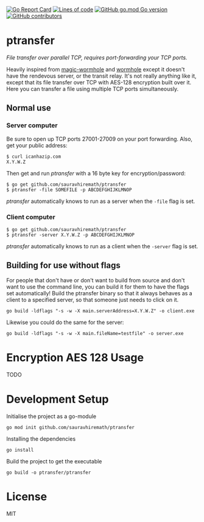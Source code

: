 [![Go Report Card](https://goreportcard.com/badge/github.com/sauravhiremath/ptransfer?style=for-the-badge)](https://goreportcard.com/report/github.com/sauravhiremath/ptransfer)
[![Lines of code](https://img.shields.io/tokei/lines/github/sauravhiremath/ptransfer?style=for-the-badge)](https://github.com/sauravhiremath/ptransfer)
[![GitHub go.mod Go version](https://img.shields.io/github/go-mod/go-version/sauravhiremath/ptransfer?style=for-the-badge)](https://github.com/golang/go)
[![GitHub contributors](https://img.shields.io/github/contributors-anon/sauravhiremath/ptransfer?style=for-the-badge)](https://github.com/sauravhiremath/ptransfer)
# ptransfer

*File transfer over parallel TCP, requires port-forwarding your TCP ports.*

Heavily inspired from [magic-wormhole](https://github.com/warner/magic-wormhole) and [wormhole](https://github.com/schollz/wormhole) except it doesn't have the rendevous server, or the transit relay. It's not really anything like it, except that its file transfer over TCP with AES-128 encryption built over it. Here you can transfer a file using multiple TCP ports simultaneously. 

## Normal use

### Server computer 

Be sure to open up TCP ports 27001-27009 on your port forwarding. Also, get your public address:

```
$ curl icanhazip.com
X.Y.W.Z
```

Then get and run *ptransfer* with a 16 byte key for encryption/password:

```
$ go get github.com/sauravhiremath/ptransfer
$ ptransfer -file SOMEFILE -p ABCDEFGHIJKLMNOP
```

*ptransfer* automatically knows to run as a server when the `-file` flag is set.

### Client computer

```
$ go get github.com/sauravhiremath/ptransfer
$ ptransfer -server X.Y.W.Z -p ABCDEFGHIJKLMNOP
```

*ptransfer* automatically knows to run as a client when the `-server` flag is set.


## Building for use without flags

For people that don't have or don't want to build from source and don't want to use the command line, you can build it for them to have the flags set automatically! Build the ptransfer binary so that it always behaves as a client to a specified server, so that someone just needs to click on it.

```
go build -ldflags "-s -w -X main.serverAddress=X.Y.W.Z" -o client.exe
```

Likewise you could do the same for the server:

```
go build -ldflags "-s -w -X main.fileName=testfile" -o server.exe
```

# Encryption AES 128 Usage

TODO

# Development Setup

Initialise the project as a go-module

```
go mod init github.com/sauravhiremath/ptransfer
```

Installing the dependencies

```
go install
```

Build the project to get the executable

```
go build -o ptransfer/ptransfer
```

# License

MIT
